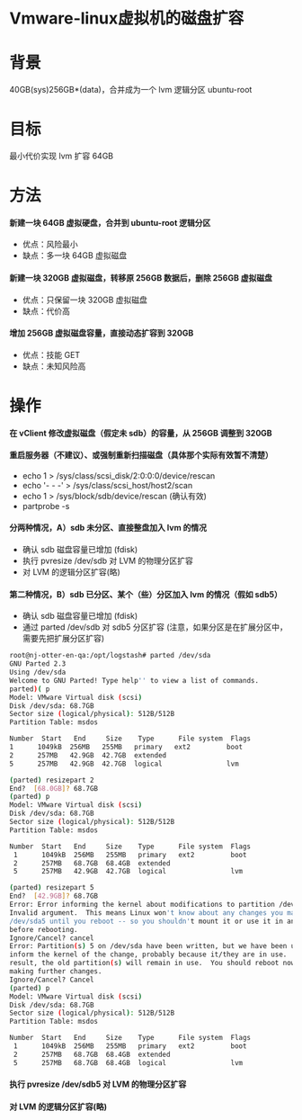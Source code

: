 # Vmware-linux虚拟机的磁盘扩容


# 背景

40GB(sys)256GB\*(data)，合并成为一个 lvm 逻辑分区 ubuntu-root

# 目标

最小代价实现 lvm 扩容 64GB

# 方法

#### 新建一块 64GB 虚拟硬盘，合并到 ubuntu-root 逻辑分区

- 优点：风险最小
- 缺点：多一块 64GB 虚拟磁盘

#### 新建一块 320GB 虚拟磁盘，转移原 256GB 数据后，删除 256GB 虚拟磁盘

- 优点：只保留一块 320GB 虚拟磁盘
- 缺点：代价高

#### 增加 256GB 虚拟磁盘容量，直接动态扩容到 320GB

- 优点：技能 GET
- 缺点：未知风险高

# 操作

#### 在 vClient 修改虚拟磁盘（假定未 sdb）的容量，从 256GB 调整到 320GB

#### 重启服务器（不建议）、或强制重新扫描磁盘（具体那个实际有效暂不清楚）

- echo 1 > /sys/class/scsi_disk/2\:0\:0\:0/device/rescan
- echo '- - -' > /sys/class/scsi_host/host2/scan
- echo 1 > /sys/block/sdb/device/rescan (确认有效)
- partprobe -s

#### 分两种情况，A）sdb 未分区、直接整盘加入 lvm 的情况

- 确认 sdb 磁盘容量已增加 (fdisk)
- 执行 pvresize /dev/sdb 对 LVM 的物理分区扩容
- 对 LVM 的逻辑分区扩容(略)

#### 第二种情况，B）sdb 已分区、某个（些）分区加入 lvm 的情况（假如 sdb5）

- 确认 sdb 磁盘容量已增加 (fdisk)
- 通过 parted /dev/sdb 对 sdb5 分区扩容 (注意，如果分区是在扩展分区中，需要先把扩展分区扩容)

```bash
root@nj-otter-en-qa:/opt/logstash# parted /dev/sda
GNU Parted 2.3
Using /dev/sda
Welcome to GNU Parted! Type help'' to view a list of commands.
parted)( p
Model: VMware Virtual disk (scsi)
Disk /dev/sda: 68.7GB
Sector size (logical/physical): 512B/512B
Partition Table: msdos

Number  Start   End     Size    Type      File system  Flags
1      1049kB  256MB   255MB   primary   ext2         boot
2      257MB   42.9GB  42.7GB  extended
5      257MB   42.9GB  42.7GB  logical                lvm

(parted) resizepart 2
End?  [68.0GB]? 68.7GB
(parted) p
Model: VMware Virtual disk (scsi)
Disk /dev/sda: 68.7GB
Sector size (logical/physical): 512B/512B
Partition Table: msdos

Number  Start   End     Size    Type      File system  Flags
 1      1049kB  256MB   255MB   primary   ext2         boot
 2      257MB   68.7GB  68.4GB  extended
 5      257MB   42.9GB  42.7GB  logical                lvm

(parted) resizepart 5
End?  [42.9GB]? 68.7GB
Error: Error informing the kernel about modifications to partition /dev/sda5 --
Invalid argument.  This means Linux won't know about any changes you made to
/dev/sda5 until you reboot -- so you shouldn't mount it or use it in any way
before rebooting.
Ignore/Cancel? cancel
Error: Partition(s) 5 on /dev/sda have been written, but we have been unable to
inform the kernel of the change, probably because it/they are in use.  As a
result, the old partition(s) will remain in use.  You should reboot now before
making further changes.
Ignore/Cancel? Cancel
(parted) p
Model: VMware Virtual disk (scsi)
Disk /dev/sda: 68.7GB
Sector size (logical/physical): 512B/512B
Partition Table: msdos

Number  Start   End     Size    Type      File system  Flags
 1      1049kB  256MB   255MB   primary   ext2         boot
 2      257MB   68.7GB  68.4GB  extended
 5      257MB   68.7GB  68.4GB  logical                lvm
```

#### 执行 pvresize /dev/sdb5 对 LVM 的物理分区扩容

#### 对 LVM 的逻辑分区扩容(略)

